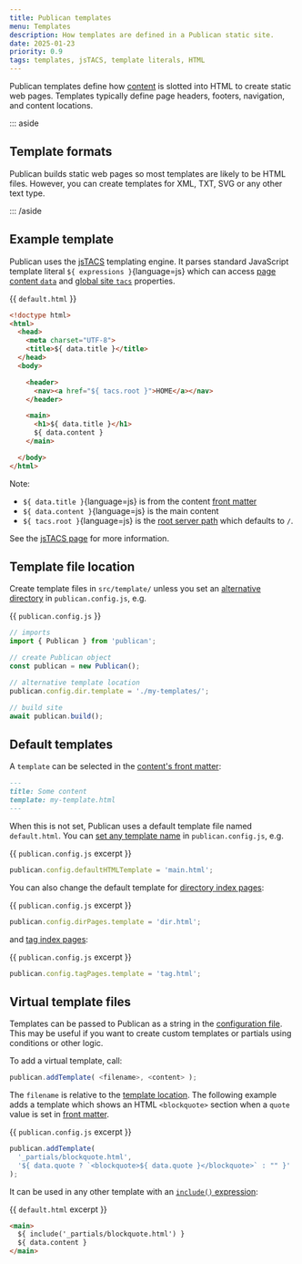 ```yaml
---
title: Publican templates
menu: Templates
description: How templates are defined in a Publican static site.
date: 2025-01-23
priority: 0.9
tags: templates, jsTACS, template literals, HTML
---
```


Publican templates define how [content](--ROOT--docs/setup/content/) is slotted into HTML to create static web pages. Templates typically define page headers, footers, navigation, and content locations.

::: aside

## Template formats

Publican builds static web pages so most templates are likely to be HTML files. However, you can create templates for XML, TXT, SVG or any other text type.

::: /aside


## Example template

Publican uses the [jsTACS](--ROOT--docs/setup/jstacs/) templating engine. It parses standard JavaScript template literal `${ expressions }`{language=js} which can access [page content `data`](--ROOT--docs/reference/content-properties/) and [global site `tacs`](--ROOT--docs/reference/global-properties/) properties.


{{ `default.html` }}
```html
<!doctype html>
<html>
  <head>
    <meta charset="UTF-8">
    <title>${ data.title }</title>
  </head>
  <body>

    <header>
      <nav><a href="${ tacs.root }">HOME</a></nav>
    </header>

    <main>
      <h1>${ data.title }</h1>
      ${ data.content }
    </main>

  </body>
</html>
```

Note:

* `${ data.title }`{language=js} is from the content [front matter](--ROOT--docs/setup/content/#front-matter)
* `${ data.content }`{language=js} is the main content
* `${ tacs.root }`{language=js} is the [root server path](--ROOT--docs/reference/global-properties/#tacsroot) which defaults to `/`.

See the [jsTACS page](--ROOT--docs/setup/jstacs/) for more information.


## Template file location

Create template files in `src/template/` unless you set an [alternative directory](--ROOT--docs/reference/publican-options/#directories) in `publican.config.js`, e.g.

{{ `publican.config.js` }}
```js
// imports
import { Publican } from 'publican';

// create Publican object
const publican = new Publican();

// alternative template location
publican.config.dir.template = './my-templates/';

// build site
await publican.build();
```


## Default templates

A `template` can be selected in the [content's front matter](--ROOT--docs/reference/front-matter/#template):

```md
---
title: Some content
template: my-template.html
---
```

When this is not set, Publican uses a default template file named `default.html`. You can [set any template name](--ROOT--docs/reference/publican-options/#default-template) in `publican.config.js`, e.g.

{{ `publican.config.js` excerpt }}
```js
publican.config.defaultHTMLTemplate = 'main.html';
```

You can also change the default template for [directory index pages](--ROOT--docs/setup/directory-indexes/):

{{ `publican.config.js` excerpt }}
```js
publican.config.dirPages.template = 'dir.html';
```

and [tag index pages](--ROOT--docs/setup/tag-indexes/):

{{ `publican.config.js` excerpt }}
```js
publican.config.tagPages.template = 'tag.html';
```


## Virtual template files

Templates can be passed to Publican as a string in the [configuration file](--ROOT--docs/setup/configuration/). This may be useful if you want to create custom templates or partials using conditions or other logic.

To add a virtual template, call:

```js
publican.addTemplate( <filename>, <content> );
```

The `filename` is relative to the [template location](#template-file-location). The following example adds a template which shows an HTML `<blockquote>` section when a `quote` value is set in [front matter](--ROOT--docs/setup/content/#front-matter).

{{ `publican.config.js` excerpt }}
```js
publican.addTemplate(
  '_partials/blockquote.html',
  '${ data.quote ? `<blockquote>${ data.quote }</blockquote>` : "" }'
);
```

It can be used in any other template with an [`include()` expression](--ROOT--docs/setup/jstacs/#include-templates):

{{ `default.html` excerpt }}
```html
<main>
  ${ include('_partials/blockquote.html') }
  ${ data.content }
</main>
```
